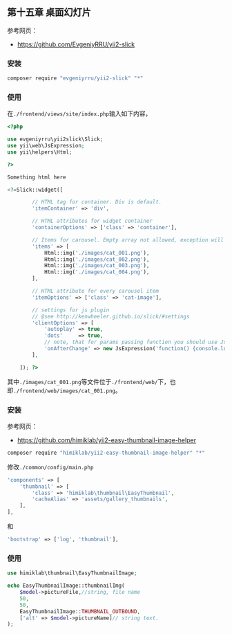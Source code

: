 ## 第十五章 桌面幻灯片

参考网页：
+ https://github.com/EvgeniyRRU/yii2-slick

### 安装

```bash
composer require "evgeniyrru/yii2-slick" "*"
```

### 使用

在`./frontend/views/site/index.php`输入如下内容，

```php
<?php

use evgeniyrru\yii2slick\Slick;
use yii\web\JsExpression;
use yii\helpers\Html;

?>

Something html here

<?=Slick::widget([

        // HTML tag for container. Div is default.
        'itemContainer' => 'div',

        // HTML attributes for widget container
        'containerOptions' => ['class' => 'container'],

        // Items for carousel. Empty array not allowed, exception will be throw, if empty 
        'items' => [
            Html::img('./images/cat_001.png'),
            Html::img('./images/cat_002.png'),
            Html::img('./images/cat_003.png'),
            Html::img('./images/cat_004.png'),
        ],

        // HTML attribute for every carousel item
        'itemOptions' => ['class' => 'cat-image'],

        // settings for js plugin
        // @see http://kenwheeler.github.io/slick/#settings
        'clientOptions' => [
            'autoplay' => true,
            'dots'     => true,
            // note, that for params passing function you should use JsExpression object
            'onAfterChange' => new JsExpression('function() {console.log("The cat has shown")}'),
        ],

    ]); ?>
```

其中`./images/cat_001.png`等文件位于`./frontend/web/`下，也即`./frontend/web/images/cat_001.png`。

### 安装

参考网页：
+ https://github.com/himiklab/yii2-easy-thumbnail-image-helper



```bash
composer require "himiklab/yii2-easy-thumbnail-image-helper" "*"

```
修改`./common/config/main.php`

```php
'components' => [
    'thumbnail' => [
        'class' => 'himiklab\thumbnail\EasyThumbnail',
        'cacheAlias' => 'assets/gallery_thumbnails',
    ],
],
```
和

```php
'bootstrap' => ['log', 'thumbnail'],
```
### 使用

```php
use himiklab\thumbnail\EasyThumbnailImage;

echo EasyThumbnailImage::thumbnailImg(
    $model->pictureFile,//string, file name
    50,
    50,
    EasyThumbnailImage::THUMBNAIL_OUTBOUND,
    ['alt' => $model->pictureName]// string text.
);
```
